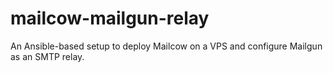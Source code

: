 # mailcow-mailgun-relay
An Ansible-based setup to deploy Mailcow on a VPS and configure Mailgun as an SMTP relay.
